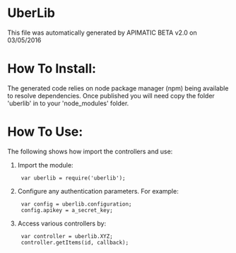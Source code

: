 UberLib
=================
This file was automatically generated by APIMATIC BETA v2.0 on 03/05/2016


How To Install: 
=============
The generated code relies on node package manager (npm) being available to resolve dependencies.
Once published you will need copy the folder 'uberlib' in to your 'node_modules' folder.

  
How To Use:
===========
The following shows how import the controllers and use:

1) Import the module:

        var uberlib = require('uberlib');
2) Configure any authentication parameters. For example:

        var config = uberlib.configuration;
        config.apikey = a_secret_key;

3) Access various controllers by:

        var controller = uberlib.XYZ;
        controller.getItems(id, callback);
    

